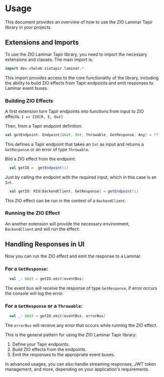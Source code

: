 # Usage

This document provides an overview of how to use the ZIO Laminar Tapir library in your projects.

## Extensions and Imports

To use the ZIO Laminar Tapir library, you need to import the necessary extensions and classes. The main import is:

```scala
import dev.cheleb.ziotapir.laminar.*
```

This import provides access to the core functionality of the library, including the ability to build ZIO effects from Tapir endpoints and emit responses to Laminar event buses.

### Building ZIO Effects

A first extension turn Tapir endpoints into functions from input to ZIO effects. `I => ZIO[R, E, Out]`

Then, from a Tapir endpoint definition:

```scala sc:nocompile
val getEndpoint: Endpoint[Unit, Int, Throwable, GetResponse, Any] = ???     
```

This defines a Tapir endpoint that takes an `Int` as input and returns a `GetResponse` or an error of type `Throwable`.

Bild a ZIO effect from the endpoint:

```scala sc:nocompile
  val getIO =  getEndpoint(1)
```

Just by calling the endpoint with the required input, which in this case is an `Int`.

```scala sc:nocompile
  val getIO: RIO[BackendClient, GetResponse] = getEndpoint(1)
```

This ZIO effect can be run in the context of a `BackendClient`.

### Running the ZIO Effect

An another extension will provide the necessary environment, `BackendClient` and will run the effect:


## Handling Responses in UI

Now you can run the ZIO effect and emit the response to a Laminar.

### For a `GetResponse`:

```scala sc:nocompile
  val _: Unit = getIO.emit(eventBus)
```

The event bus will receive the response of type `GetResponse`, if error occurs the console will log the error.



### For a `GetResponse` or a `Throwable`:

```scala sc:nocompile
  val _: Unit = getIO.emit(eventBus, errorBus)
```

The `errorBus` will receive any error that occurs while running the ZIO effect.


This is the general pattern for using the ZIO Laminar Tapir library:

1. Define your Tapir endpoints.
2. Build ZIO effects from the endpoints.
3. Emit the responses to the appropriate event buses.


In advanced usages, you can also handle streaming responses, JWT token management, and more, depending on your application's requirements.